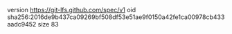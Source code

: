 version https://git-lfs.github.com/spec/v1
oid sha256:2016de9b437ca09269bf508df53e51ae9f0150a42fe1ca00978cb433aadc9452
size 83
